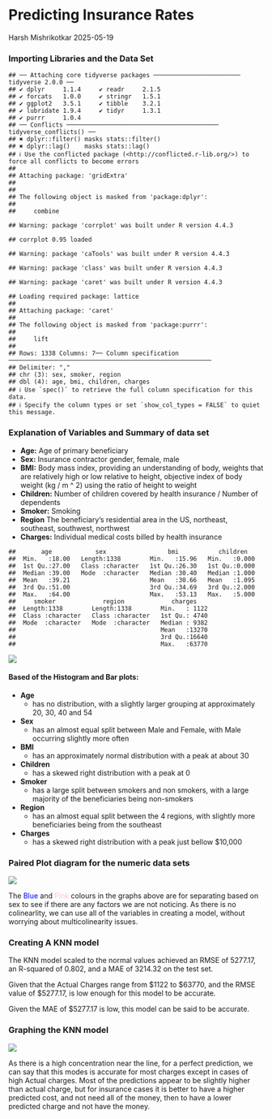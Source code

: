 Predicting Insurance Rates
================
Harsh Mishrikotkar
2025-05-19

### Importing Libraries and the Data Set

    ## ── Attaching core tidyverse packages ──────────────────────── tidyverse 2.0.0 ──
    ## ✔ dplyr     1.1.4     ✔ readr     2.1.5
    ## ✔ forcats   1.0.0     ✔ stringr   1.5.1
    ## ✔ ggplot2   3.5.1     ✔ tibble    3.2.1
    ## ✔ lubridate 1.9.4     ✔ tidyr     1.3.1
    ## ✔ purrr     1.0.4     
    ## ── Conflicts ────────────────────────────────────────── tidyverse_conflicts() ──
    ## ✖ dplyr::filter() masks stats::filter()
    ## ✖ dplyr::lag()    masks stats::lag()
    ## ℹ Use the conflicted package (<http://conflicted.r-lib.org/>) to force all conflicts to become errors
    ## 
    ## Attaching package: 'gridExtra'
    ## 
    ## 
    ## The following object is masked from 'package:dplyr':
    ## 
    ##     combine

    ## Warning: package 'corrplot' was built under R version 4.4.3

    ## corrplot 0.95 loaded

    ## Warning: package 'caTools' was built under R version 4.4.3

    ## Warning: package 'class' was built under R version 4.4.3

    ## Warning: package 'caret' was built under R version 4.4.3

    ## Loading required package: lattice
    ## 
    ## Attaching package: 'caret'
    ## 
    ## The following object is masked from 'package:purrr':
    ## 
    ##     lift
    ## 
    ## Rows: 1338 Columns: 7── Column specification ────────────────────────────────────────────────────────
    ## Delimiter: ","
    ## chr (3): sex, smoker, region
    ## dbl (4): age, bmi, children, charges
    ## ℹ Use `spec()` to retrieve the full column specification for this data.
    ## ℹ Specify the column types or set `show_col_types = FALSE` to quiet this message.

### Explanation of Variables and Summary of data set

- **Age:** Age of primary beneficiary
- **Sex:** Insurance contractor gender, female, male
- **BMI:** Body mass index, providing an understanding of body, weights
  that are relatively high or low relative to height, objective index of
  body weight (kg / m ^ 2) using the ratio of height to weight
- **Children:** Number of children covered by health insurance / Number
  of dependents
- **Smoker:** Smoking
- **Region** The beneficiary’s residential area in the US, northeast,
  southeast, southwest, northwest
- **Charges:** Individual medical costs billed by health insurance

<!-- -->

    ##       age            sex                 bmi           children    
    ##  Min.   :18.00   Length:1338        Min.   :15.96   Min.   :0.000  
    ##  1st Qu.:27.00   Class :character   1st Qu.:26.30   1st Qu.:0.000  
    ##  Median :39.00   Mode  :character   Median :30.40   Median :1.000  
    ##  Mean   :39.21                      Mean   :30.66   Mean   :1.095  
    ##  3rd Qu.:51.00                      3rd Qu.:34.69   3rd Qu.:2.000  
    ##  Max.   :64.00                      Max.   :53.13   Max.   :5.000  
    ##     smoker             region             charges     
    ##  Length:1338        Length:1338        Min.   : 1122  
    ##  Class :character   Class :character   1st Qu.: 4740  
    ##  Mode  :character   Mode  :character   Median : 9382  
    ##                                        Mean   :13270  
    ##                                        3rd Qu.:16640  
    ##                                        Max.   :63770

![](README_files/figure-gfm/create%20histograms%20and%20bar%20charts-1.png)<!-- -->

#### Based of the Histogram and Bar plots:

- **Age**
  - has no distribution, with a slightly larger grouping at
    approximately 20, 30, 40 and 54
- **Sex**
  - has an almost equal split between Male and Female, with Male
    occurring slightly more often
- **BMI**
  - has an approximately normal distribution with a peak at about 30
- **Children**
  - has a skewed right distribution with a peak at 0
- **Smoker**
  - has a large split between smokers and non smokers, with a large
    majority of the beneficiaries being non-smokers
- **Region**
  - has an almost equal split between the 4 regions, with slightly more
    beneficiaries being from the southeast
- **Charges**
  - has a skewed right distribution with a peak just bellow \$10,000

### Paired Plot diagram for the numeric data sets

![](README_files/figure-gfm/Creating%20Paired%20PLots-1.png)<!-- -->

The <span style="color:blue;">Blue</span> and
<span style="color:pink;">Pink</span> colours in the graphs above are
for separating based on sex to see if there are any factors we are not
noticing. As there is no colinearlity, we can use all of the variables
in creating a model, without worrying about multicolinearity issues.

### Creating A KNN model

The KNN model scaled to the normal values achieved an RMSE of 5277.17,
an R-squared of 0.802, and a MAE of 3214.32 on the test set.

Given that the Actual Charges range from \$1122 to \$63770, and the RMSE
value of \$5277.17, is low enough for this model to be accurate.

Given the MAE of \$5277.17 is low, this model can be said to be
accurate.

### Graphing the KNN model

![](README_files/figure-gfm/Graphing%20the%20model-1.png)<!-- -->

As there is a high concentration near the line, for a perfect
prediction, we can say that this modes is accurate for most charges
except in cases of high Actual charges. Most of the predictions appear
to be slightly higher than actual charge, but for insurance cases it is
better to have a higher predicted cost, and not need all of the money,
then to have a lower predicted charge and not have the money.
